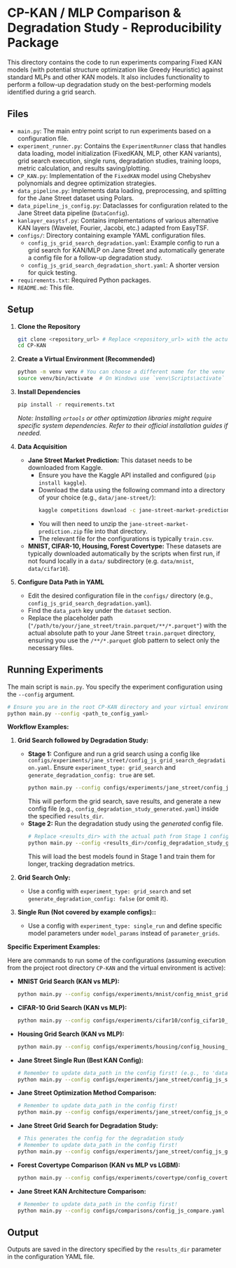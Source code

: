 # CP-KAN / MLP Comparison & Degradation Study - Reproducibility Package

This directory contains the code to run experiments comparing Fixed KAN models (with potential structure optimization like Greedy Heuristic) against standard MLPs and other KAN models. It also includes functionality to perform a follow-up degradation study on the best-performing models identified during a grid search.

## Files

*   `main.py`: The main entry point script to run experiments based on a configuration file.
*   `experiment_runner.py`: Contains the `ExperimentRunner` class that handles data loading, model initialization (FixedKAN, MLP, other KAN variants), grid search execution, single runs, degradation studies, training loops, metric calculation, and results saving/plotting.
*   `CP_KAN.py`: Implementation of the `FixedKAN` model using Chebyshev polynomials and degree optimization strategies.
*   `data_pipeline.py`: Implements data loading, preprocessing, and splitting for the Jane Street dataset using Polars.
*   `data_pipeline_js_config.py`: Dataclasses for configuration related to the Jane Street data pipeline (`DataConfig`).
*   `kanlayer_easytsf.py`: Contains implementations of various alternative KAN layers (Wavelet, Fourier, Jacobi, etc.) adapted from EasyTSF.
*   `configs/`: Directory containing example YAML configuration files.
    *   `config_js_grid_search_degradation.yaml`: Example config to run a grid search for KAN/MLP on Jane Street and automatically generate a config file for a follow-up degradation study.
    *   `config_js_grid_search_degradation_short.yaml`: A shorter version for quick testing.
*   `requirements.txt`: Required Python packages.
*   `README.md`: This file.

## Setup

1.  **Clone the Repository**
    ```bash
    git clone <repository_url> # Replace <repository_url> with the actual URL of this repository
    cd CP-KAN 
    ```

2.  **Create a Virtual Environment (Recommended)**
    ```bash
    python -m venv venv # You can choose a different name for the venv
    source venv/bin/activate  # On Windows use `venv\Scripts\activate`
    ```

3.  **Install Dependencies**
    ```bash
    pip install -r requirements.txt
    ```
    *Note: Installing `ortools` or other optimization libraries might require specific system dependencies. Refer to their official installation guides if needed.*

4.  **Data Acquisition**
    *   **Jane Street Market Prediction:** This dataset needs to be downloaded from Kaggle.
        *   Ensure you have the Kaggle API installed and configured (`pip install kaggle`).
        *   Download the data using the following command into a directory of your choice (e.g., `data/jane-street/`):
            ```bash
            kaggle competitions download -c jane-street-market-prediction -p data/jane-street/
            ```
        *   You will then need to unzip the `jane-street-market-prediction.zip` file into that directory.
        *   The relevant file for the configurations is typically `train.csv`.
    *   **MNIST, CIFAR-10, Housing, Forest Covertype:** These datasets are typically downloaded automatically by the scripts when first run, if not found locally in a `data/` subdirectory (e.g. `data/mnist`, `data/cifar10`).

5.  **Configure Data Path in YAML**
    *   Edit the desired configuration file in the `configs/` directory (e.g., `config_js_grid_search_degradation.yaml`).
    *   Find the `data_path` key under the `dataset` section.
    *   Replace the placeholder path (`"/path/to/your/jane_street/train.parquet/**/*.parquet"`) with the actual absolute path to your Jane Street `train.parquet` directory, ensuring you use the `/**/*.parquet` glob pattern to select only the necessary files.

## Running Experiments

The main script is `main.py`. You specify the experiment configuration using the `--config` argument.

```bash
# Ensure you are in the root CP-KAN directory and your virtual environment is active.
python main.py --config <path_to_config_yaml>
```

**Workflow Examples:**

1.  **Grid Search followed by Degradation Study:**
    *   **Stage 1:** Configure and run a grid search using a config like `configs/experiments/jane_street/config_js_grid_search_degradation.yaml`. Ensure `experiment_type: grid_search` and `generate_degradation_config: true` are set.
        ```bash
        python main.py --config configs/experiments/jane_street/config_js_grid_search_degradation.yaml
        ```
        This will perform the grid search, save results, and generate a new config file (e.g., `config_degradation_study_generated.yaml`) inside the specified `results_dir`.
    *   **Stage 2:** Run the degradation study using the *generated* config file.
        ```bash
        # Replace <results_dir> with the actual path from Stage 1 config
        python main.py --config <results_dir>/config_degradation_study_generated.yaml
        ```
        This will load the best models found in Stage 1 and train them for longer, tracking degradation metrics.

2.  **Grid Search Only:**
    *   Use a config with `experiment_type: grid_search` and set `generate_degradation_config: false` (or omit it).

3.  **Single Run (Not covered by example configs)::**
    *   Use a config with `experiment_type: single_run` and define specific model parameters under `model_params` instead of `parameter_grids`.

**Specific Experiment Examples:**

Here are commands to run some of the configurations (assuming execution from the project root directory `CP-KAN` and the virtual environment is active):

*   **MNIST Grid Search (KAN vs MLP):**
    ```bash
    python main.py --config configs/experiments/mnist/config_mnist_grid_search.yaml
    ```

*   **CIFAR-10 Grid Search (KAN vs MLP):**
    ```bash
    python main.py --config configs/experiments/cifar10/config_cifar10_grid_search.yaml
    ```

*   **Housing Grid Search (KAN vs MLP):**
    ```bash
    python main.py --config configs/experiments/housing/config_housing_grid_search.yaml
    ```

*   **Jane Street Single Run (Best KAN Config):**
    ```bash
    # Remember to update data_path in the config first! (e.g., to 'data/jane-street/train.csv')
    python main.py --config configs/experiments/jane_street/config_js_single_run_best_kan.yaml
    ```

*   **Jane Street Optimization Method Comparison:**
    ```bash
    # Remember to update data_path in the config first!
    python main.py --config configs/experiments/jane_street/config_js_opt_comparison.yaml
    ```

*   **Jane Street Grid Search for Degradation Study:**
    ```bash
    # This generates the config for the degradation study
    # Remember to update data_path in the config first!
    python main.py --config configs/experiments/jane_street/config_js_grid_search_degradation.yaml
    ```

*   **Forest Covertype Comparison (KAN vs MLP vs LGBM):**
    ```bash
    python main.py --config configs/experiments/covertype/config_covertype_compare.yaml
    ```

*   **Jane Street KAN Architecture Comparison:**
    ```bash
    # Remember to update data_path in the config first!
    python main.py --config configs/comparisons/config_js_compare.yaml
    ```

## Output

Outputs are saved in the directory specified by the `results_dir` parameter in the configuration YAML file. 